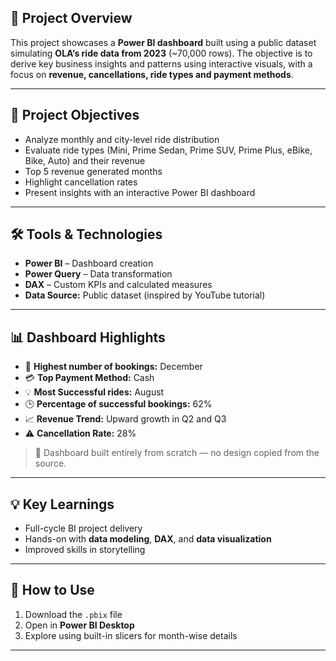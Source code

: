 ## 📌 Project Overview  
This project showcases a **Power BI dashboard** built using a public dataset simulating **OLA’s ride data from 2023** (~70,000 rows). The objective is to derive key business insights and patterns using interactive visuals, with a focus on **revenue, cancellations, ride types and payment methods**.

---

## 🎯 Project Objectives  
- Analyze monthly and city-level ride distribution  
- Evaluate ride types (Mini, Prime Sedan, Prime SUV, Prime Plus, eBike, Bike, Auto) and their revenue  
- Top 5 revenue generated months
- Highlight cancellation rates 
- Present insights with an interactive Power BI dashboard

---

## 🛠️ Tools & Technologies  
- **Power BI** – Dashboard creation  
- **Power Query** – Data transformation  
- **DAX** – Custom KPIs and calculated measures  
- **Data Source:** Public dataset (inspired by YouTube tutorial)

---

## 📊 Dashboard Highlights  
- 🚗 **Highest number of bookings:** December
- 💳 **Top Payment Method:** Cash  
- 💡 **Most Successful rides:** August 
- 🕒 **Percentage of successful bookings:** 62%  
- 📈 **Revenue Trend:** Upward growth in Q2 and Q3
- ⚠️ **Cancellation Rate:** 28%

> 🧠 Dashboard built entirely from scratch — no design copied from the source.

---

## 💡 Key Learnings  
- Full-cycle BI project delivery  
- Hands-on with **data modeling**, **DAX**, and **data visualization**  
- Improved skills in storytelling

---

## 📎 How to Use  
1. Download the `.pbix` file  
2. Open in **Power BI Desktop**  
3. Explore using built-in slicers for month-wise details

---
